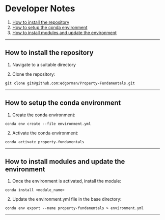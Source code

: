 # Developer Notes

1. [How to install the repository](#how-to-install-the-repository)
2. [How to setup the conda environment](#how-to-setup-the-conda-environment)
3. [How to install modules and update the environment](#how-to-install-modules-and-update-the-environment)

* * * * *

## How to install the repository
1. Navigate to a suitable directory

2. Clone the repository:
```
git clone git@github.com:edgorman/Property-Fundamentals.git
```

* * * * *

## How to setup the conda environment
1. Create the conda environment:
```
conda env create --file environment.yml
```

2. Activate the conda environment:
```
conda activate property-fundamentals
```

* * * * *

## How to install modules and update the environment
1. Once the environment is activated, install the module:
```
conda install <module_name>
```

2. Update the environment.yml file in the base directory:
```
conda env export --name property-fundamentals > environment.yml
```

* * * * *
